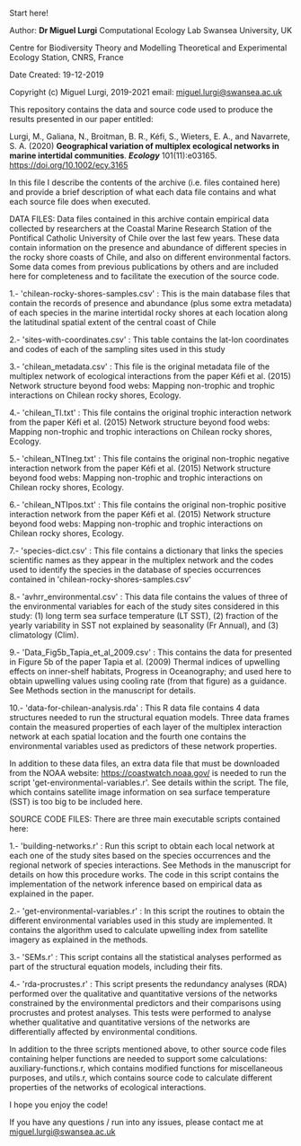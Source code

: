 
Start here!

Author: **Dr Miguel Lurgi** 
Computational Ecology Lab 
Swansea University, UK

Centre for Biodiversity Theory and Modelling
Theoretical and Experimental Ecology Station, CNRS, France

Date Created: 19-12-2019

Copyright (c) Miguel Lurgi, 2019-2021
email: miguel.lurgi@swansea.ac.uk

This repository contains the data and source code used to produce the results
presented in our paper entitled:

Lurgi, M., Galiana, N., Broitman, B. R., Kéfi, S., Wieters, E. A., and Navarrete, S. A. (2020)
**Geographical variation of multiplex ecological networks in marine intertidal communities**. 
***Ecology*** 101(11):e03165. https://doi.org/10.1002/ecy.3165

In this file I describe the contents of the archive (i.e. files contained here) and provide
a brief description of what each data file contains and what each source file does when executed.

DATA FILES:
Data files contained in this archive contain empirical data collected by researchers at the 
Coastal Marine Research Station of the Pontifical Catholic University of Chile over the last few
years. These data contain information on the presence and abundance of different species in the rocky shore
coasts of Chile, and also on different environmental factors. Some data comes from previous publications
by others and are included here for completeness and to facilitate the execution of the source code.

1.- 'chilean-rocky-shores-samples.csv' : This is the main database files that contain the records
of presence and abundance (plus some extra metadata) of each species in the marine intertidal rocky
shores at each location along the latitudinal spatial extent of the central coast of Chile

2.- 'sites-with-coordinates.csv' : This table contains the lat-lon coordinates and codes of each of the
sampling sites used in this study

3.- 'chilean_metadata.csv' : This file is the original metadata file of the multiplex network of ecological
interactions from the paper Kéfi et al. (2015) Network structure beyond food webs: Mapping non-trophic and 
trophic interactions on Chilean rocky shores, Ecology.

4.- 'chilean_TI.txt' : This file contains the original trophic interaction network from the paper 
Kéfi et al. (2015) Network structure beyond food webs: Mapping non-trophic and trophic interactions 
on Chilean rocky shores, Ecology.

5.- 'chilean_NTIneg.txt' : This file contains the original non-trophic negative interaction network from the paper 
Kéfi et al. (2015) Network structure beyond food webs: Mapping non-trophic and trophic interactions 
on Chilean rocky shores, Ecology.

6.- 'chilean_NTIpos.txt' : This file contains the original non-trophic positive interaction network from the paper 
Kéfi et al. (2015) Network structure beyond food webs: Mapping non-trophic and trophic interactions 
on Chilean rocky shores, Ecology.

7.- 'species-dict.csv' : This file contains a dictionary that links the species scientific names as they appear
in the multiplex network and the codes used to identify the species in the database of species occurrences contained
in 'chilean-rocky-shores-samples.csv'

8.- 'avhrr_environmental.csv' : This data file contains the values of three of the environmental variables for each
of the study sites considered in this study: (1) long term sea surface temperature (LT SST), (2) fraction of the
yearly variability in SST not explained by seasonality (Fr Annual), and (3) climatology (Clim).

9.- 'Data_Fig5b_Tapia_et_al_2009.csv' : This contains the data for presented in Figure 5b of the paper Tapia et al.
(2009) Thermal indices of upwelling effects on inner-shelf habitats, Progress in Oceanography; and used here to 
obtain upwelling values using cooling rate (from that figure) as a guidance. See Methods section in the manuscript 
for details.

10.- 'data-for-chilean-analysis.rda' : This R data file contains 4 data structures needed to run the structural
equation models. Three data frames contain the measured properties of each layer of the multiplex interaction 
network at each spatial location and the fourth one contains the environmental variables used as predictors
of these network properties.

In addition to these data files, an extra data file that must be downloaded from the NOAA website: 
https://coastwatch.noaa.gov/ is needed to run the script 'get-environmental-variables.r'. See details within the
script. The file, which contains satellite image information on sea surface temperature (SST) is too big to be 
included here.


SOURCE CODE FILES:
There are three main executable scripts contained here:

1.- 'building-networks.r' : Run this script to obtain each local network at each one of the study sites based on the 
species occurrences and the regional network of species interactions. See Methods in the manuscript for details on how
this procedure works. The code in this script contains the implementation of the network inference based on empirical
data as explained in the paper.

2.- 'get-environmental-variables.r' : In this script the routines to obtain the different environmental variables used
in this study are implemented. It contains the algorithm used to calculate upwelling index from satellite imagery as
explained in the methods.

3.- 'SEMs.r' : This script contains all the statistical analyses performed as part of the structural equation models,
including their fits.

4.- 'rda-procrustes.r' : This script presents the redundancy analyses (RDA) performed over the qualitative and
quantitative versions of the networks constrained by the environmental predictors and their comparisons using
procrustes and protest analyses. This tests were performed to analyse whether qualitative and quantitative
versions of the networks are differentially affected by environmental conditions.

In addition to the three scripts mentioned above, to other source code files containing helper functions are needed to 
support some calculations: auxiliary-functions.r, which contains modified functions for miscellaneous purposes, and 
utils.r, which contains source code to calculate different properties of the networks of ecological interactions.

I hope you enjoy the code!

If you have any questions / run into any issues, please contact me at miguel.lurgi@swansea.ac.uk






